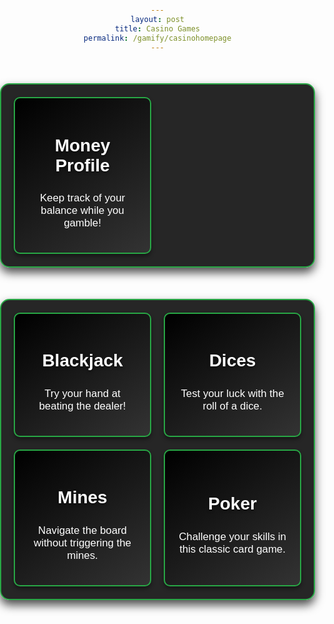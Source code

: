 ```yaml
---
layout: post
title: Casino Games
permalink: /gamify/casinohomepage
---
```

<style>
    body {
        text-align: center;
        font-family: 'Arial', sans-serif;
        background: url('./images/gamify/casino.jpg') no-repeat center center fixed;
        background-size: cover;
        color: white;
        margin: 0;
        padding: 0;
        overflow-x: hidden;
    }
    .container {
        max-width: 800px;
        margin: 50px auto;
        padding: 20px;
        background-color: rgba(0, 0, 0, 0.85);
        border-radius: 15px;
        box-shadow: 0 8px 15px rgba(0, 0, 0, 0.7);
        border: 2px solid #28a745;
        position: relative;
        overflow: hidden;
    }
    .game-boxes {
        display: grid;
        grid-template-columns: 1fr;
        gap: 20px;
    }
    @media (min-width: 600px) {
        .game-boxes {
            grid-template-columns: 1fr 1fr;
        }
    }
    .game-box {
        display: flex;
        flex-direction: column;
        justify-content: center;
        align-items: center;
        text-decoration: none;
        padding: 20px;
        background: linear-gradient(145deg, #000000, #333333);
        color: white;
        border-radius: 10px;
        box-shadow: 0 4px 6px rgba(0, 0, 0, 0.4);
        border: 2px solid #28a745;
        transition: transform 0.3s, background-color 0.4s, box-shadow 0.3s;
        position: relative;
        overflow: hidden;
        cursor: pointer;
    }
    .game-box:hover {
        background: linear-gradient(145deg, #28a745, #c0392b);
        transform: scale(1.1);
        box-shadow: 0 10px 20px rgba(40, 167, 69, 0.6);
    }
    .game-box h2 {
        font-size: 2em;
        margin-bottom: 10px;
        text-shadow: 0 2px 4px rgba(0, 0, 0, 0.5);
    }
    .game-box p {
        font-size: 1.2em;
    }
</style>
<div class="container">
    <div class="game-boxes">
        <div class="game-box" onclick="location='./moneyprofile'">
            <h2>Money Profile</h2>
            <p>Keep track of your balance while you gamble!</p>
        </div>
    </div>
</div>
<div class="container">
    <div class="game-boxes">
        <div class="game-box" onclick="location='./blackjack'">
            <h2>Blackjack</h2>
            <p>Try your hand at beating the dealer!</p>
        </div>
        <div class="game-box" onclick="location='./dices'">
            <h2>Dices</h2>
            <p>Test your luck with the roll of a dice.</p>
        </div>
        <div class="game-box" onclick="location='./mines'">
            <h2>Mines</h2>
            <p>Navigate the board without triggering the mines.</p>
        </div>
        <div class="game-box" onclick="location='./poker'">
            <h2>Poker</h2>
            <p>Challenge your skills in this classic card game.</p>
        </div>
    </div>
</div>